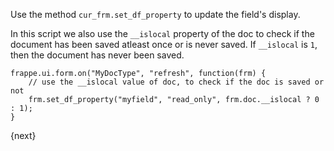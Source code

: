 Use the method `cur_frm.set_df_property` to update the field's display.

In this script we also use the `__islocal` property of the doc to check if the
document has been saved atleast once or is never saved. If `__islocal` is `1`,
then the document has never been saved.

    frappe.ui.form.on("MyDocType", "refresh", function(frm) {
        // use the __islocal value of doc, to check if the doc is saved or not
        frm.set_df_property("myfield", "read_only", frm.doc.__islocal ? 0 : 1);
    }

{next}
